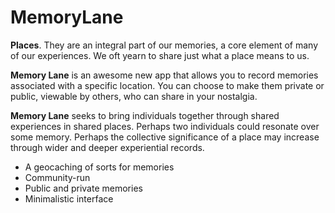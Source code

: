 # MemoryLane

**Places**. They are an integral part of our memories, a core element of many of our experiences. We oft yearn to share just what a place means to us.

**Memory Lane** is an awesome new app that allows you to record memories associated with a specific location. You can choose to make them private or public, viewable by others, who can share in your nostalgia.

**Memory Lane** seeks to bring individuals together through shared experiences in shared places. Perhaps two individuals could resonate over some memory. Perhaps the collective significance of a place may increase through wider and deeper experiential records.

* A geocaching of sorts for memories
* Community-run
* Public and private memories
* Minimalistic interface

